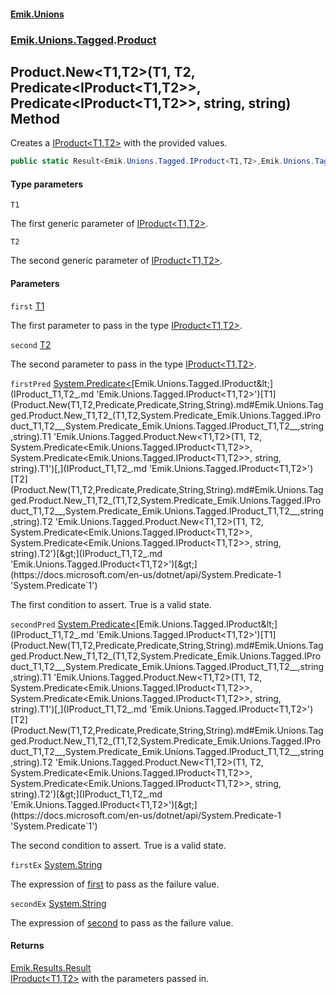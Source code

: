 #### [Emik.Unions](index.md 'index')
### [Emik.Unions.Tagged](Emik.Unions.Tagged.md 'Emik.Unions.Tagged').[Product](Product.md 'Emik.Unions.Tagged.Product')

## Product.New<T1,T2>(T1, T2, Predicate<IProduct<T1,T2>>, Predicate<IProduct<T1,T2>>, string, string) Method

Creates a [IProduct&lt;T1,T2&gt;](IProduct_T1,T2_.md 'Emik.Unions.Tagged.IProduct<T1,T2>') with the provided values.

```csharp
public static Result<Emik.Unions.Tagged.IProduct<T1,T2>,Emik.Unions.Tagged.Fault<Emik.Unions.Tagged.IProduct<T1,T2>>> New<T1,T2>(T1 first, T2 second, System.Predicate<Emik.Unions.Tagged.IProduct<T1,T2>>? firstPred=null, System.Predicate<Emik.Unions.Tagged.IProduct<T1,T2>>? secondPred=null, string? firstEx=null, string? secondEx=null);
```
#### Type parameters

<a name='Emik.Unions.Tagged.Product.New_T1,T2_(T1,T2,System.Predicate_Emik.Unions.Tagged.IProduct_T1,T2__,System.Predicate_Emik.Unions.Tagged.IProduct_T1,T2__,string,string).T1'></a>

`T1`

The first generic parameter of [IProduct&lt;T1,T2&gt;](IProduct_T1,T2_.md 'Emik.Unions.Tagged.IProduct<T1,T2>').

<a name='Emik.Unions.Tagged.Product.New_T1,T2_(T1,T2,System.Predicate_Emik.Unions.Tagged.IProduct_T1,T2__,System.Predicate_Emik.Unions.Tagged.IProduct_T1,T2__,string,string).T2'></a>

`T2`

The second generic parameter of [IProduct&lt;T1,T2&gt;](IProduct_T1,T2_.md 'Emik.Unions.Tagged.IProduct<T1,T2>').
#### Parameters

<a name='Emik.Unions.Tagged.Product.New_T1,T2_(T1,T2,System.Predicate_Emik.Unions.Tagged.IProduct_T1,T2__,System.Predicate_Emik.Unions.Tagged.IProduct_T1,T2__,string,string).first'></a>

`first` [T1](Product.New(T1,T2,Predicate,Predicate,String,String).md#Emik.Unions.Tagged.Product.New_T1,T2_(T1,T2,System.Predicate_Emik.Unions.Tagged.IProduct_T1,T2__,System.Predicate_Emik.Unions.Tagged.IProduct_T1,T2__,string,string).T1 'Emik.Unions.Tagged.Product.New<T1,T2>(T1, T2, System.Predicate<Emik.Unions.Tagged.IProduct<T1,T2>>, System.Predicate<Emik.Unions.Tagged.IProduct<T1,T2>>, string, string).T1')

The first parameter to pass in the type [IProduct&lt;T1,T2&gt;](IProduct_T1,T2_.md 'Emik.Unions.Tagged.IProduct<T1,T2>').

<a name='Emik.Unions.Tagged.Product.New_T1,T2_(T1,T2,System.Predicate_Emik.Unions.Tagged.IProduct_T1,T2__,System.Predicate_Emik.Unions.Tagged.IProduct_T1,T2__,string,string).second'></a>

`second` [T2](Product.New(T1,T2,Predicate,Predicate,String,String).md#Emik.Unions.Tagged.Product.New_T1,T2_(T1,T2,System.Predicate_Emik.Unions.Tagged.IProduct_T1,T2__,System.Predicate_Emik.Unions.Tagged.IProduct_T1,T2__,string,string).T2 'Emik.Unions.Tagged.Product.New<T1,T2>(T1, T2, System.Predicate<Emik.Unions.Tagged.IProduct<T1,T2>>, System.Predicate<Emik.Unions.Tagged.IProduct<T1,T2>>, string, string).T2')

The second parameter to pass in the type [IProduct&lt;T1,T2&gt;](IProduct_T1,T2_.md 'Emik.Unions.Tagged.IProduct<T1,T2>').

<a name='Emik.Unions.Tagged.Product.New_T1,T2_(T1,T2,System.Predicate_Emik.Unions.Tagged.IProduct_T1,T2__,System.Predicate_Emik.Unions.Tagged.IProduct_T1,T2__,string,string).firstPred'></a>

`firstPred` [System.Predicate&lt;](https://docs.microsoft.com/en-us/dotnet/api/System.Predicate-1 'System.Predicate`1')[Emik.Unions.Tagged.IProduct&lt;](IProduct_T1,T2_.md 'Emik.Unions.Tagged.IProduct<T1,T2>')[T1](Product.New(T1,T2,Predicate,Predicate,String,String).md#Emik.Unions.Tagged.Product.New_T1,T2_(T1,T2,System.Predicate_Emik.Unions.Tagged.IProduct_T1,T2__,System.Predicate_Emik.Unions.Tagged.IProduct_T1,T2__,string,string).T1 'Emik.Unions.Tagged.Product.New<T1,T2>(T1, T2, System.Predicate<Emik.Unions.Tagged.IProduct<T1,T2>>, System.Predicate<Emik.Unions.Tagged.IProduct<T1,T2>>, string, string).T1')[,](IProduct_T1,T2_.md 'Emik.Unions.Tagged.IProduct<T1,T2>')[T2](Product.New(T1,T2,Predicate,Predicate,String,String).md#Emik.Unions.Tagged.Product.New_T1,T2_(T1,T2,System.Predicate_Emik.Unions.Tagged.IProduct_T1,T2__,System.Predicate_Emik.Unions.Tagged.IProduct_T1,T2__,string,string).T2 'Emik.Unions.Tagged.Product.New<T1,T2>(T1, T2, System.Predicate<Emik.Unions.Tagged.IProduct<T1,T2>>, System.Predicate<Emik.Unions.Tagged.IProduct<T1,T2>>, string, string).T2')[&gt;](IProduct_T1,T2_.md 'Emik.Unions.Tagged.IProduct<T1,T2>')[&gt;](https://docs.microsoft.com/en-us/dotnet/api/System.Predicate-1 'System.Predicate`1')

The first condition to assert. True is a valid state.

<a name='Emik.Unions.Tagged.Product.New_T1,T2_(T1,T2,System.Predicate_Emik.Unions.Tagged.IProduct_T1,T2__,System.Predicate_Emik.Unions.Tagged.IProduct_T1,T2__,string,string).secondPred'></a>

`secondPred` [System.Predicate&lt;](https://docs.microsoft.com/en-us/dotnet/api/System.Predicate-1 'System.Predicate`1')[Emik.Unions.Tagged.IProduct&lt;](IProduct_T1,T2_.md 'Emik.Unions.Tagged.IProduct<T1,T2>')[T1](Product.New(T1,T2,Predicate,Predicate,String,String).md#Emik.Unions.Tagged.Product.New_T1,T2_(T1,T2,System.Predicate_Emik.Unions.Tagged.IProduct_T1,T2__,System.Predicate_Emik.Unions.Tagged.IProduct_T1,T2__,string,string).T1 'Emik.Unions.Tagged.Product.New<T1,T2>(T1, T2, System.Predicate<Emik.Unions.Tagged.IProduct<T1,T2>>, System.Predicate<Emik.Unions.Tagged.IProduct<T1,T2>>, string, string).T1')[,](IProduct_T1,T2_.md 'Emik.Unions.Tagged.IProduct<T1,T2>')[T2](Product.New(T1,T2,Predicate,Predicate,String,String).md#Emik.Unions.Tagged.Product.New_T1,T2_(T1,T2,System.Predicate_Emik.Unions.Tagged.IProduct_T1,T2__,System.Predicate_Emik.Unions.Tagged.IProduct_T1,T2__,string,string).T2 'Emik.Unions.Tagged.Product.New<T1,T2>(T1, T2, System.Predicate<Emik.Unions.Tagged.IProduct<T1,T2>>, System.Predicate<Emik.Unions.Tagged.IProduct<T1,T2>>, string, string).T2')[&gt;](IProduct_T1,T2_.md 'Emik.Unions.Tagged.IProduct<T1,T2>')[&gt;](https://docs.microsoft.com/en-us/dotnet/api/System.Predicate-1 'System.Predicate`1')

The second condition to assert. True is a valid state.

<a name='Emik.Unions.Tagged.Product.New_T1,T2_(T1,T2,System.Predicate_Emik.Unions.Tagged.IProduct_T1,T2__,System.Predicate_Emik.Unions.Tagged.IProduct_T1,T2__,string,string).firstEx'></a>

`firstEx` [System.String](https://docs.microsoft.com/en-us/dotnet/api/System.String 'System.String')

The expression of [first](Product.New(T1,T2,Predicate,Predicate,String,String).md#Emik.Unions.Tagged.Product.New_T1,T2_(T1,T2,System.Predicate_Emik.Unions.Tagged.IProduct_T1,T2__,System.Predicate_Emik.Unions.Tagged.IProduct_T1,T2__,string,string).first 'Emik.Unions.Tagged.Product.New<T1,T2>(T1, T2, System.Predicate<Emik.Unions.Tagged.IProduct<T1,T2>>, System.Predicate<Emik.Unions.Tagged.IProduct<T1,T2>>, string, string).first') to pass as the failure value.

<a name='Emik.Unions.Tagged.Product.New_T1,T2_(T1,T2,System.Predicate_Emik.Unions.Tagged.IProduct_T1,T2__,System.Predicate_Emik.Unions.Tagged.IProduct_T1,T2__,string,string).secondEx'></a>

`secondEx` [System.String](https://docs.microsoft.com/en-us/dotnet/api/System.String 'System.String')

The expression of [second](Product.New(T1,T2,Predicate,Predicate,String,String).md#Emik.Unions.Tagged.Product.New_T1,T2_(T1,T2,System.Predicate_Emik.Unions.Tagged.IProduct_T1,T2__,System.Predicate_Emik.Unions.Tagged.IProduct_T1,T2__,string,string).second 'Emik.Unions.Tagged.Product.New<T1,T2>(T1, T2, System.Predicate<Emik.Unions.Tagged.IProduct<T1,T2>>, System.Predicate<Emik.Unions.Tagged.IProduct<T1,T2>>, string, string).second') to pass as the failure value.

#### Returns
[Emik.Results.Result](https://docs.microsoft.com/en-us/dotnet/api/Emik.Results.Result 'Emik.Results.Result')  
[IProduct&lt;T1,T2&gt;](IProduct_T1,T2_.md 'Emik.Unions.Tagged.IProduct<T1,T2>') with the parameters passed in.